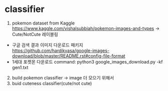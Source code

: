 # classifier
1. pokemon dataset from Kaggle https://www.kaggle.com/vishalsubbiah/pokemon-images-and-types -> Cute/NotCute 레이블링
* 구글 검색 결과 이미지 다운로드 패키지 https://github.com/hardikvasa/google-images-download/blob/master/README.rst#config-file-format
* 1세대 포켓몬 다운로드 command: python3 google_images_download.py -kf gen1.txt

2. build pokemon classifier -> image 더 모으기 위해서
3. buid cuteness classifier(cute/not cute)
